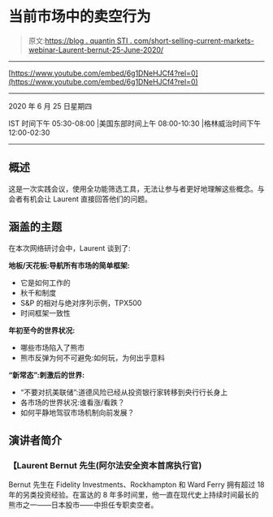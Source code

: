 # 当前市场中的卖空行为

> 原文:[https://blog . quantin STI . com/short-selling-current-markets-webinar-Laurent-bernut-25-June-2020/](https://blog.quantinsti.com/short-selling-current-markets-webinar-laurent-bernut-25-june-2020/)

* * *

[https://www.youtube.com/embed/6g1DNeHJCf4?rel=0](https://www.youtube.com/embed/6g1DNeHJCf4?rel=0)

* * *

2020 年 6 月 25 日星期四

IST 时间下午 05:30-08:00 |美国东部时间上午 08:00-10:30 |格林威治时间下午 12:00-02:30

* * *

## **概述**

这是一次实践会议，使用全功能筛选工具，无法让参与者更好地理解这些概念。与会者有机会让 Laurent 直接回答他们的问题。

## **涵盖的主题**

在本次网络研讨会中，Laurent 谈到了:

**地板/天花板:导航所有市场的简单框架:**

*   它是如何工作的
*   秋千和制度
*   S&P 的相对与绝对序列示例，TPX500
*   时间框架一致性

**年初至今的世界状况:**

*   哪些市场陷入了熊市
*   熊市反弹为何不可避免:如何玩，为何出乎意料

**“新常态”:刺激后的世界:**

*   “不要对抗美联储”:道德风险已经从投资银行家转移到央行行长身上
*   各市场的世界状况:谁看涨/看跌？
*   如何平静地驾驭市场机制向前发展？

## **演讲者简介**

### 【Laurent Bernut 先生(阿尔法安全资本首席执行官)

Bernut 先生在 Fidelity Investments、Rockhampton 和 Ward Ferry 拥有超过 18 年的另类投资经验。在富达的 8 年多时间里，他一直在现代史上持续时间最长的熊市之一——日本股市——中担任专职卖空者。